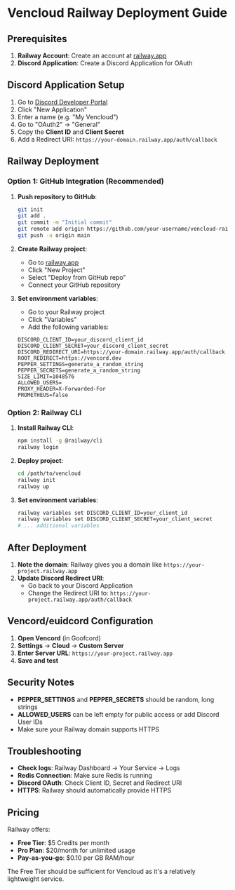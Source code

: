 # Vencloud Railway Deployment Guide

## Prerequisites

1. **Railway Account**: Create an account at [railway.app](https://railway.app)
2. **Discord Application**: Create a Discord Application for OAuth

## Discord Application Setup

1. Go to [Discord Developer Portal](https://discord.com/developers/applications)
2. Click "New Application"
3. Enter a name (e.g. "My Vencloud")
4. Go to "OAuth2" → "General"
5. Copy the **Client ID** and **Client Secret**
6. Add a Redirect URI: `https://your-domain.railway.app/auth/callback`

## Railway Deployment

### Option 1: GitHub Integration (Recommended)

1. **Push repository to GitHub**:
   ```bash
   git init
   git add .
   git commit -m "Initial commit"
   git remote add origin https://github.com/your-username/vencloud-railway.git
   git push -u origin main
   ```

2. **Create Railway project**:
   - Go to [railway.app](https://railway.app)
   - Click "New Project"
   - Select "Deploy from GitHub repo"
   - Connect your GitHub repository

3. **Set environment variables**:
   - Go to your Railway project
   - Click "Variables"
   - Add the following variables:

   ```
   DISCORD_CLIENT_ID=your_discord_client_id
   DISCORD_CLIENT_SECRET=your_discord_client_secret
   DISCORD_REDIRECT_URI=https://your-domain.railway.app/auth/callback
   ROOT_REDIRECT=https://vencord.dev
   PEPPER_SETTINGS=generate_a_random_string
   PEPPER_SECRETS=generate_a_random_string
   SIZE_LIMIT=1048576
   ALLOWED_USERS=
   PROXY_HEADER=X-Forwarded-For
   PROMETHEUS=false
   ```

### Option 2: Railway CLI

1. **Install Railway CLI**:
   ```bash
   npm install -g @railway/cli
   railway login
   ```

2. **Deploy project**:
   ```bash
   cd /path/to/vencloud
   railway init
   railway up
   ```

3. **Set environment variables**:
   ```bash
   railway variables set DISCORD_CLIENT_ID=your_client_id
   railway variables set DISCORD_CLIENT_SECRET=your_client_secret
   # ... additional variables
   ```

## After Deployment

1. **Note the domain**: Railway gives you a domain like `https://your-project.railway.app`
2. **Update Discord Redirect URI**: 
   - Go back to your Discord Application
   - Change the Redirect URI to: `https://your-project.railway.app/auth/callback`

## Vencord/euidcord Configuration

1. **Open Vencord** (in Goofcord)
2. **Settings** → **Cloud** → **Custom Server**
3. **Enter Server URL**: `https://your-project.railway.app`
4. **Save and test**

## Security Notes

- **PEPPER_SETTINGS** and **PEPPER_SECRETS** should be random, long strings
- **ALLOWED_USERS** can be left empty for public access or add Discord User IDs
- Make sure your Railway domain supports HTTPS

## Troubleshooting

- **Check logs**: Railway Dashboard → Your Service → Logs
- **Redis Connection**: Make sure Redis is running
- **Discord OAuth**: Check Client ID, Secret and Redirect URI
- **HTTPS**: Railway should automatically provide HTTPS

## Pricing

Railway offers:
- **Free Tier**: $5 Credits per month
- **Pro Plan**: $20/month for unlimited usage
- **Pay-as-you-go**: $0.10 per GB RAM/hour

The Free Tier should be sufficient for Vencloud as it's a relatively lightweight service.
